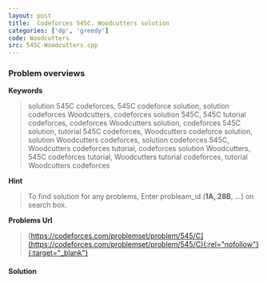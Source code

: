 ```yaml
---
layout: post
title:  Codeforces 545C. Woodcutters solution
categories: ['dp', 'greedy']
code: Woodcutters
src: 545C-Woodcutters.cpp
---
```

### **Problem overviews**

**Keywords**
> solution 545C codeforces, 545C codeforce solution, solution codeforces Woodcutters, codeforces solution 545C, 545C tutorial codeforces, codeforces Woodcutters solution, codeforces 545C solution, tutorial 545C codeforces, Woodcutters codeforce solution, solution Woodcutters codeforces, solution codeforces 545C, Woodcutters codeforces tutorial, codeforces solution Woodcutters, 545C codeforces tutorial, Woodcutters tutorial codeforces, tutorial Woodcutters codeforces

**Hint**
> To find solution for any problems, Enter probleam_id (**1A, 28B**, ...) on search box. 

**Problems Url**
> [https://codeforces.com/problemset/problem/545/C](https://codeforces.com/problemset/problem/545/C){:rel="nofollow"}{:target="_blank"}

#### **Solution**



